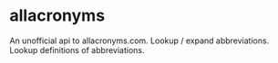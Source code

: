 # allacronyms
An unofficial api to allacronyms.com. Lookup / expand abbreviations. Lookup definitions of abbreviations.
